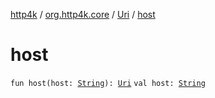 [http4k](../../index.md) / [org.http4k.core](../index.md) / [Uri](index.md) / [host](./host.md)

# host

`fun host(host: `[`String`](https://kotlinlang.org/api/latest/jvm/stdlib/kotlin/-string/index.html)`): `[`Uri`](index.md)
`val host: `[`String`](https://kotlinlang.org/api/latest/jvm/stdlib/kotlin/-string/index.html)